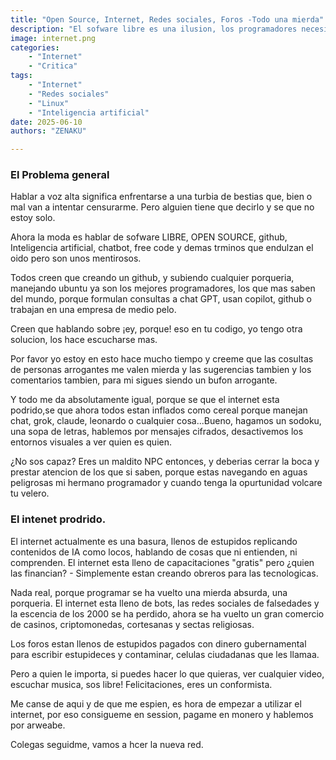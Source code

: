 ```yaml
---
title: "Open Source, Internet, Redes sociales, Foros -Todo una mierda"
description: "El sofware libre es una ilusion, los programadores necesitamos ganar de alguna manera, si no ganamos ¿Quien gana? -Las grandes corporaciones."
image: internet.png
categories: 
    - "Internet"
    - "Critica"
tags:
    - "Internet"
    - "Redes sociales"
    - "Linux"
    - "Inteligencia artificial"
date: 2025-06-10
authors: "ZENAKU"

---
```

### El Problema general
Hablar a voz alta significa enfrentarse a una turbia de bestias que, bien o mal van a intentar censurarme. Pero alguien tiene que decirlo y se que no estoy solo.

Ahora la moda es hablar de sofware LIBRE, OPEN SOURCE, github, Inteligencia artificial, chatbot, free code y demas trminos que endulzan el oido pero son unos mentirosos.

Todos creen que creando un github, y subiendo cualquier porqueria, manejando ubuntu ya son los mejores programadores, los que mas saben del mundo, porque formulan consultas a chat GPT, usan copilot, github o trabajan en una empresa de medio pelo.

Creen que hablando sobre ¡ey, porque! eso en tu codigo, yo tengo otra solucion, los hace escucharse mas. 

Por favor yo estoy en esto hace mucho tiempo y creeme que las cosultas de personas arrogantes me valen mierda y las sugerencias tambien y los comentarios tambien, para mi sigues siendo un bufon arrogante.

Y todo me da absolutamente igual, porque se que el internet esta podrido,se que ahora todos estan inflados como cereal porque manejan chat, grok, claude, leonardo o cualquier cosa...Bueno, hagamos un sodoku, una sopa de letras, hablemos por mensajes cifrados, desactivemos los entornos visuales a ver quien es quien.

¿No sos capaz? Eres un maldito NPC entonces, y deberias cerrar la boca y prestar atencion de los que si saben, porque estas navegando en aguas peligrosas mi hermano programador y cuando tenga la opurtunidad volcare tu velero.

### El intenet prodrido.
El internet actualmente es una basura, llenos de estupidos replicando contenidos de IA como locos, hablando de cosas que ni entienden, ni comprenden. 
El internet esta lleno de capacitaciones "gratis" pero ¿quien las financian? - Simplemente estan creando obreros para las tecnologicas.

Nada real, porque programar se ha vuelto una mierda absurda, una porqueria.
El internet esta lleno de bots, las redes sociales de falsedades y la escencia de los 2000 se ha perdido, ahora se ha vuelto un gran comercio de casinos, criptomonedas, cortesanas y sectas religiosas.

Los foros estan llenos de estupidos pagados con dinero gubernamental para escribir estupideces y contaminar, celulas ciudadanas que les llamaa.

Pero a quien le importa, si puedes hacer lo que quieras, ver cualquier video, escuchar musica, sos libre! Felicitaciones, eres un conformista.

Me canse de aqui y de que me espien, es hora de empezar a utilizar el internet, por eso consigueme en session, pagame en monero y hablemos por arweabe.

Colegas seguidme, vamos a hcer la nueva red.
